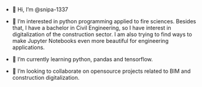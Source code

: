 - 👋 Hi, I’m @snipa-1337

- 👀 I’m interested in python programming applied to fire sciences. Besides that, I have a bachelor in Civil Engineering, so I have interest in digitalization of the construction sector. I am also trying to find ways to make Jupyter Notebooks even more beautiful for engineering applications.
- 🌱 I’m currently learning python, pandas and tensorflow.
- 💞️ I’m looking to collaborate on opensource projects related to BIM and construction digitalization. 

<!---
snipa-1337/snipa-1337 is a ✨ special ✨ repository because its `README.md` (this file) appears on your GitHub profile.
You can click the Preview link to take a look at your changes.
--->
